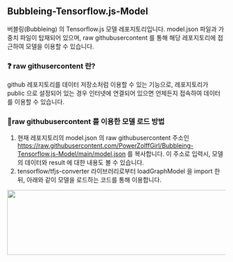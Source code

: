 ## Bubbleing-Tensorflow.js-Model

버블링(Bubbleing) 의 Tensorflow.js 모델 레포지토리입니다. model.json 파일과 가중치 파일이 탑재되어 있으며, raw githubusercontent 를 통해 해당 레포지토리에 접근하여 모델을 이용할 수 있습니다.

### ❓ raw githusercontent 란?
github 레포지토리를 데이터 저장소처럼 이용할 수 있는 기능으로, 레포지토리가 public 으로 설정되어 있는 경우 인터넷에 연결되어 있으면 언제든지 접속하여 데이터를 이용할 수 있습니다.

### :mag_right:raw githubusercontent 를 이용한 모델 로드 방법
1. 현재 레포지토리의 model.json 의 raw githubusercontent 주소인 https://raw.githubusercontent.com/PowerZolffGirl/Bubbleing-Tensorflow.js-Model/main/model.json 를 복사합니다. 이 주소로 입력시, 모델의 데이터와 result 에 대한 내용도 볼 수 있습니다.
2. tensorflow/tfjs-converter 라이브러리로부터 loadGraphModel 을 import 한 뒤, 아래와 같이 모델을 로드하는 코드를 통해 이용합니다.
<img src = "https://user-images.githubusercontent.com/78165538/170562410-c1f549f0-4ba8-4e8d-96a2-e5a91c2db881.png" width="700px" height="150px">
